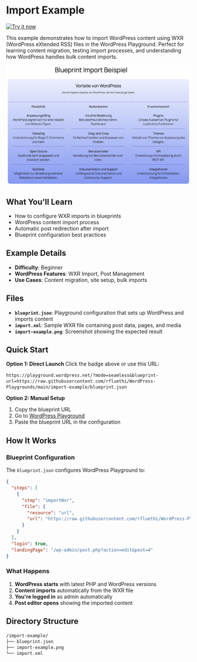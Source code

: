 # Import Example

[![Try it now](https://img.shields.io/badge/Try%20it%20now-WordPress%20Playground-blue.svg)](https://playground.wordpress.net/?mode=seamless&blueprint-url=https://raw.githubusercontent.com/rfluethi/WordPress-Playgrounds/main/import-example/blueprint.json)

This example demonstrates how to import WordPress content using WXR (WordPress eXtended RSS) files in the WordPress Playground. Perfect for learning content migration, testing import processes, and understanding how WordPress handles bulk content imports.

![Screenshot](import-example.png)

## What You'll Learn

- How to configure WXR imports in blueprints
- WordPress content import process
- Automatic post redirection after import
- Blueprint configuration best practices

## Example Details

- **Difficulty**: Beginner
- **WordPress Features**: WXR Import, Post Management
- **Use Cases**: Content migration, site setup, bulk imports

## Files

- **`blueprint.json`**: Playground configuration that sets up WordPress and imports content
- **`import.xml`**: Sample WXR file containing post data, pages, and media
- **`import-example.png`**: Screenshot showing the expected result

## Quick Start

**Option 1: Direct Launch**
Click the badge above or use this URL:

```url
https://playground.wordpress.net/?mode=seamless&blueprint-url=https://raw.githubusercontent.com/rfluethi/WordPress-Playgrounds/main/import-example/blueprint.json
```

**Option 2: Manual Setup**
1. Copy the blueprint URL
2. Go to [WordPress Playground](https://playground.wordpress.net/)
3. Paste the blueprint URL in the configuration

## How It Works

### Blueprint Configuration

The `blueprint.json` configures WordPress Playground to:

```json
{
  "steps": [
    {
      "step": "importWxr",
      "file": {
        "resource": "url",
        "url": "https://raw.githubusercontent.com/rfluethi/WordPress-Playgrounds/main/import-example/import.xml"
      }
    }
  ],
  "login": true,
  "landingPage": "/wp-admin/post.php?action=edit&post=4"
}
```

### What Happens

1. **WordPress starts** with latest PHP and WordPress versions
2. **Content imports** automatically from the WXR file
3. **You're logged in** as admin automatically
4. **Post editor opens** showing the imported content

## Directory Structure

```
/import-example/
├── blueprint.json
├── import-example.png
└── import.xml
```
